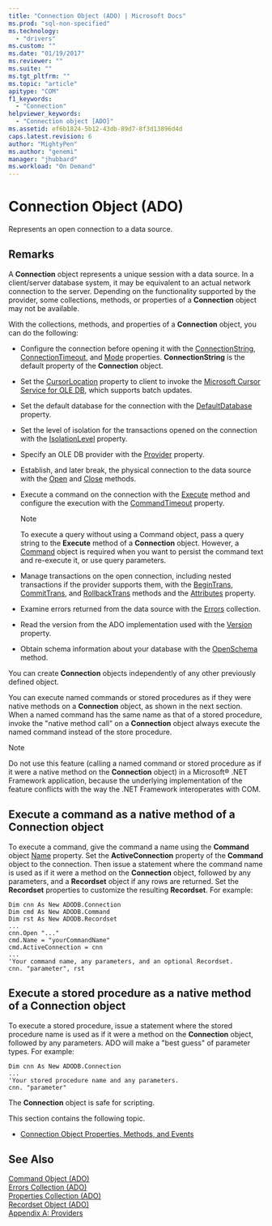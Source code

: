 ```yaml
---
title: "Connection Object (ADO) | Microsoft Docs"
ms.prod: "sql-non-specified"
ms.technology:
  - "drivers"
ms.custom: ""
ms.date: "01/19/2017"
ms.reviewer: ""
ms.suite: ""
ms.tgt_pltfrm: ""
ms.topic: "article"
apitype: "COM"
f1_keywords: 
  - "Connection"
helpviewer_keywords: 
  - "Connection object [ADO]"
ms.assetid: ef6b1824-5b12-43db-89d7-8f3d13896d4d
caps.latest.revision: 6
author: "MightyPen"
ms.author: "genemi"
manager: "jhubbard"
ms.workload: "On Demand"
---
```

# Connection Object (ADO)
Represents an open connection to a data source.  
  
## Remarks  
 A **Connection** object represents a unique session with a data source. In a client/server database system, it may be equivalent to an actual network connection to the server. Depending on the functionality supported by the provider, some collections, methods, or properties of a **Connection** object may not be available.  
  
 With the collections, methods, and properties of a **Connection** object, you can do the following:  
  
-   Configure the connection before opening it with the [ConnectionString](../../../ado/reference/ado-api/connectionstring-property-ado.md), [ConnectionTimeout](../../../ado/reference/ado-api/connectiontimeout-property-ado.md), and [Mode](../../../ado/reference/ado-api/mode-property-ado.md) properties. **ConnectionString** is the default property of the **Connection** object.  
  
-   Set the [CursorLocation](../../../ado/reference/ado-api/cursorlocation-property-ado.md) property to client to invoke the [Microsoft Cursor Service for OLE DB](../../../ado/guide/appendixes/microsoft-cursor-service-for-ole-db-ado-service-component.md), which supports batch updates.  
  
-   Set the default database for the connection with the [DefaultDatabase](../../../ado/reference/ado-api/defaultdatabase-property.md) property.  
  
-   Set the level of isolation for the transactions opened on the connection with the [IsolationLevel](../../../ado/reference/ado-api/isolationlevel-property.md) property.  
  
-   Specify an OLE DB provider with the [Provider](../../../ado/reference/ado-api/provider-property-ado.md) property.  
  
-   Establish, and later break, the physical connection to the data source with the [Open](../../../ado/reference/ado-api/open-method-ado-connection.md) and [Close](../../../ado/reference/ado-api/close-method-ado.md) methods.  
  
-   Execute a command on the connection with the [Execute](../../../ado/reference/ado-api/execute-method-ado-connection.md) method and configure the execution with the [CommandTimeout](../../../ado/reference/ado-api/commandtimeout-property-ado.md) property.  
  
    > [!NOTE]
    >  To execute a query without using a Command object, pass a query string to the **Execute** method of a **Connection** object. However, a [Command](../../../ado/reference/ado-api/command-object-ado.md) object is required when you want to persist the command text and re-execute it, or use query parameters.  
  
-   Manage transactions on the open connection, including nested transactions if the provider supports them, with the [BeginTrans](../../../ado/reference/ado-api/begintrans-committrans-and-rollbacktrans-methods-ado.md), [CommitTrans](../../../ado/reference/ado-api/begintrans-committrans-and-rollbacktrans-methods-ado.md), and [RollbackTrans](../../../ado/reference/ado-api/begintrans-committrans-and-rollbacktrans-methods-ado.md) methods and the [Attributes](../../../ado/reference/ado-api/attributes-property-ado.md) property.  
  
-   Examine errors returned from the data source with the [Errors](../../../ado/reference/ado-api/errors-collection-ado.md) collection.  
  
-   Read the version from the ADO implementation used with the [Version](../../../ado/reference/ado-api/version-property-ado.md) property.  
  
-   Obtain schema information about your database with the [OpenSchema](../../../ado/reference/ado-api/openschema-method.md) method.  
  
 You can create **Connection** objects independently of any other previously defined object.  
  
 You can execute named commands or stored procedures as if they were native methods on a **Connection** object, as shown in the next section. When a named command has the same name as that of a stored procedure, invoke the "native method call" on a **Connection** object always execute the named command instead of the store procedure.  
  
> [!NOTE]
>  Do not use this feature (calling a named command or stored procedure as if it were a native method on the **Connection** object) in a Microsoft® .NET Framework application, because the underlying implementation of the feature conflicts with the way the .NET Framework interoperates with COM.  
  
## Execute a command as a native method of a Connection object  
 To execute a command, give the command a name using the **Command** object [Name](../../../ado/reference/ado-api/name-property-ado.md) property. Set the **ActiveConnection** property of the **Command** object to the connection. Then issue a statement where the command name is used as if it were a method on the **Connection** object, followed by any parameters, and a **Recordset** object if any rows are returned. Set the **Recordset** properties to customize the resulting **Recordset**. For example:  
  
```  
Dim cnn As New ADODB.Connection  
Dim cmd As New ADODB.Command  
Dim rst As New ADODB.Recordset  
...  
cnn.Open "..."  
cmd.Name = "yourCommandName"  
cmd.ActiveConnection = cnn  
...  
'Your command name, any parameters, and an optional Recordset.  
cnn. "parameter", rst  
```  
  
## Execute a stored procedure as a native method of a Connection object  
 To execute a stored procedure, issue a statement where the stored procedure name is used as if it were a method on the **Connection** object, followed by any parameters. ADO will make a "best guess" of parameter types. For example:  
  
```  
Dim cnn As New ADODB.Connection  
...  
'Your stored procedure name and any parameters.  
cnn. "parameter"  
```  
  
 The **Connection** object is safe for scripting.  
  
 This section contains the following topic.  
  
-   [Connection Object Properties, Methods, and Events](../../../ado/reference/ado-api/connection-object-properties-methods-and-events.md)  
  
## See Also  
 [Command Object (ADO)](../../../ado/reference/ado-api/command-object-ado.md)   
 [Errors Collection (ADO)](../../../ado/reference/ado-api/errors-collection-ado.md)   
 [Properties Collection (ADO)](../../../ado/reference/ado-api/properties-collection-ado.md)   
 [Recordset Object (ADO)](../../../ado/reference/ado-api/recordset-object-ado.md)   
 [Appendix A: Providers](../../../ado/guide/appendixes/appendix-a-providers.md)
